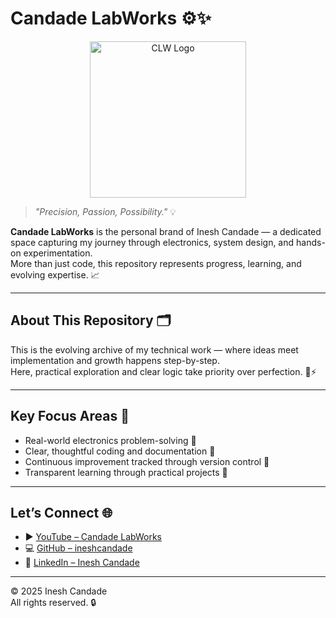 # Candade LabWorks ⚙️✨

<p align="center">
  <img src="https://raw.githubusercontent.com/ineshcandade/Candade-LabWorks/main/clw-logo.png" alt="CLW Logo" width="250"/>
</p>


> *"Precision, Passion, Possibility."* 💡

**Candade LabWorks** is the personal brand of Inesh Candade — a dedicated space capturing my journey through electronics, system design, and hands-on experimentation.  
More than just code, this repository represents progress, learning, and evolving expertise. 📈

---

## About This Repository 🗂️

This is the evolving archive of my technical work — where ideas meet implementation and growth happens step-by-step.  
Here, practical exploration and clear logic take priority over perfection. 🔧⚡

---

## Key Focus Areas 🌟

- Real-world electronics problem-solving 🔌  
- Clear, thoughtful coding and documentation 🧠  
- Continuous improvement tracked through version control 📂  
- Transparent learning through practical projects 📝

---

## Let’s Connect 🌐

- ▶️ [YouTube – Candade LabWorks](https://www.youtube.com/@candadelabworks)  
- 💻 [GitHub – ineshcandade](https://github.com/ineshcandade)  
- 🔗 [LinkedIn – Inesh Candade](https://www.linkedin.com/in/inesh-candade)

---

© 2025 Inesh Candade  
All rights reserved. 🔒
